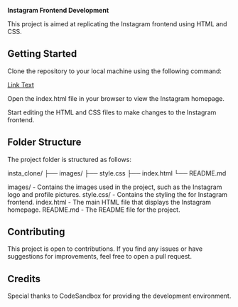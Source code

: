 **Instagram Frontend Development**

This project is aimed at replicating the Instagram frontend using HTML and CSS.

## Getting Started
Clone the repository to your local machine using the following command:

[Link Text](https://github.com/rohit-s-s/insta_clone.git)

Open the index.html file in your browser to view the Instagram homepage.

Start editing the HTML and CSS files to make changes to the Instagram frontend.

## Folder Structure
The project folder is structured as follows:

insta_clone/
├── images/
├── style.css
├── index.html
└── README.md

images/ - Contains the images used in the project, such as the Instagram logo and profile pictures.
style.css/ - Contains the styling the for Instagram frontend.
index.html - The main HTML file that displays the Instagram homepage.
README.md - The README file for the project.

## Contributing
This project is open to contributions. If you find any issues or have suggestions for improvements, feel free to open a pull request.

## Credits

Special thanks to CodeSandbox for providing the development environment.